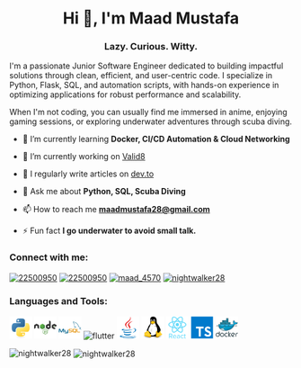 <h1 align="center">Hi 👋, I'm Maad Mustafa</h1>
<h3 align="center">Lazy. Curious. Witty.</h3>

I'm a passionate Junior Software Engineer dedicated to building impactful solutions through clean, efficient, and user-centric code. I specialize in Python, Flask, SQL, and automation scripts, with hands-on experience in optimizing applications for robust performance and scalability.

When I'm not coding, you can usually find me immersed in anime, enjoying gaming sessions, or exploring underwater adventures through scuba diving.

- 🌱 I’m currently learning **Docker, CI/CD Automation & Cloud Networking**

- 🔭 I’m currently working on [Valid8](https://thevalid8.com/) 

- 📝 I regularly write articles on [dev.to](https://dev.to/nightwalker28)

- 💬 Ask me about **Python, SQL, Scuba Diving**

- 📫 How to reach me **maadmustafa28@gmail.com**

- ⚡ Fun fact **I go underwater to avoid small talk.**

<h3 align="left">Connect with me:</h3>
<p align="left">
<a href="https://dev.to/nightwalker28" target="blank"><img align="center" src="https://raw.githubusercontent.com/rahuldkjain/github-profile-readme-generator/master/src/images/icons/Social/devto.svg" alt="22500950" height="30" width="40" /></a>
<a href="https://stackoverflow.com/users/22500950" target="blank"><img align="center" src="https://raw.githubusercontent.com/rahuldkjain/github-profile-readme-generator/master/src/images/icons/Social/stack-overflow.svg" alt="22500950" height="30" width="40" /></a>
<a href="https://instagram.com/maad_4570" target="blank"><img align="center" src="https://raw.githubusercontent.com/rahuldkjain/github-profile-readme-generator/master/src/images/icons/Social/instagram.svg" alt="maad_4570" height="30" width="40" /></a>
<a href="https://discord.gg/nightwalker28" target="blank"><img align="center" src="https://raw.githubusercontent.com/rahuldkjain/github-profile-readme-generator/master/src/images/icons/Social/discord.svg" alt="nightwalker28" height="30" width="40" /></a>
</p>

<h3 align="left">Languages and Tools:</h3>
<p align="left">
  <a href="https://www.python.org" target="_blank" rel="noreferrer" style="text-decoration:none;">
    <img
      src="https://raw.githubusercontent.com/devicons/devicon/master/icons/python/python-original.svg"
      alt="python"
      width="40" height="40"
      style="border:none;"
    />
  </a>
  <a href="https://nodejs.org" target="_blank" rel="noreferrer" style="text-decoration:none;">
    <img
      src="https://raw.githubusercontent.com/devicons/devicon/master/icons/nodejs/nodejs-original-wordmark.svg"
      alt="nodejs"
      width="40" height="40"
      style="border:none;"
    />
  </a>
  <a href="https://www.mysql.com/" target="_blank" rel="noreferrer" style="text-decoration:none;">
    <img
      src="https://raw.githubusercontent.com/devicons/devicon/master/icons/mysql/mysql-original-wordmark.svg"
      alt="mysql"
      width="40" height="40"
      style="border:none;"
    />
  </a>
  <a href="https://flutter.dev" target="_blank" rel="noreferrer" style="text-decoration:none;">
    <img
      src="https://www.vectorlogo.zone/logos/flutterio/flutterio-icon.svg"
      alt="flutter"
      width="40" height="40"
      style="border:none;"
    />
  </a>
  <a href="https://www.java.com" target="_blank" rel="noreferrer" style="text-decoration:none;">
    <img
      src="https://raw.githubusercontent.com/devicons/devicon/master/icons/java/java-original.svg"
      alt="java"
      width="40" height="40"
      style="border:none;"
    />
  </a>
  <a href="https://www.linux.org/" target="_blank" rel="noreferrer" style="text-decoration:none;">
    <img
      src="https://raw.githubusercontent.com/devicons/devicon/master/icons/linux/linux-original.svg"
      alt="linux"
      width="40" height="40"
      style="border:none;"
    />
  </a>
  <a href="https://reactjs.org/" target="_blank" rel="noreferrer" style="text-decoration:none;">
    <img
      src="https://raw.githubusercontent.com/devicons/devicon/master/icons/react/react-original-wordmark.svg"
      alt="react"
      width="40" height="40"
      style="border:none;"
    />
  </a>
  <a href="https://www.typescriptlang.org/" target="_blank" rel="noreferrer" style="text-decoration:none;">
    <img
      src="https://raw.githubusercontent.com/devicons/devicon/master/icons/typescript/typescript-original.svg"
      alt="typescript"
      width="40" height="40"
      style="border:none;"
    />
  </a>
  <a href="https://www.docker.com/" target="_blank" rel="noreferrer" style="text-decoration:none;">
    <img
      src="https://raw.githubusercontent.com/devicons/devicon/master/icons/docker/docker-original-wordmark.svg"
      alt="docker"
      width="40" height="40"
      style="border:none;"
    />
  </a>
</p>




<p><img align="left" src="https://github-readme-stats.vercel.app/api/top-langs?username=nightwalker28&show_icons=true&theme=dracula&title_color=79dafa&locale=en&layout=compact" alt="nightwalker28" /></p>

<p>&nbsp;<img align="center" src="https://github-readme-stats.vercel.app/api?username=nightwalker28&show_icons=true&theme=dracula&title_color=79dafa&locale=en" alt="nightwalker28" /></p>
